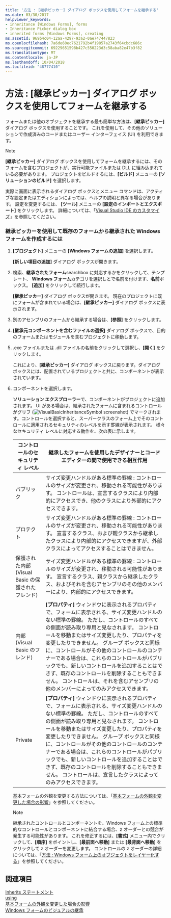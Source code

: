 ```yaml
---
title: '方法 : [継承ピッカー] ダイアログ ボックスを使用してフォームを継承する'
ms.date: 03/30/2017
helpviewer_keywords:
- inheritance [Windows Forms], forms
- Inheritance Picker dialog box
- inherited forms [Windows Forms], creating
ms.assetid: 969b4c04-12aa-4297-93a2-0ae747447823
ms.openlocfilehash: 7a6de60ec7621792b4f19857a2743f64cbdc686c
ms.sourcegitcommit: 69229651598b427c550223d3c58aba82e47b3f82
ms.translationtype: MT
ms.contentlocale: ja-JP
ms.lasthandoff: 10/04/2018
ms.locfileid: "48777410"
---
```

# <a name="how-to-inherit-forms-using-the-inheritance-picker-dialog-box"></a>方法 : [継承ピッカー] ダイアログ ボックスを使用してフォームを継承する
フォームまたは他のオブジェクトを継承する最も簡単な方法は、**[継承ピッカー]** ダイアログ ボックスを使用することです。 これを使用して、その他のソリューションで作成済みのコードまたはユーザー インターフェイス (UI) を利用できます。  
  
> [!NOTE]
>  **[継承ピッカー]** ダイアログ ボックスを使用してフォームを継承するには、そのフォームを含むプロジェクトが、実行可能ファイルまたは DLL に組み込まれている必要があります。 プロジェクトをビルドするには、**[ビルド]** メニューの **[ソリューションのビルド]** を選択します。  
>   
>  実際に画面に表示されるダイアログ ボックスとメニュー コマンドは、アクティブな設定またはエディションによっては、ヘルプの説明と異なる場合があります。 設定を変更するには、 **[ツール]** メニューの **[設定のインポートとエクスポート]** をクリックします。 詳細については、「[Visual Studio IDE のカスタマイズ](/visualstudio/ide/personalizing-the-visual-studio-ide)」を参照してください。  
  
### <a name="to-create-a-windows-form-inherited-from-an-existing-form-by-using-the-inheritance-picker"></a>継承ピッカーを使用して既存のフォームから継承された Windows フォームを作成するには  
  
1.  **[プロジェクト]** メニューの **[Windows フォームの追加]** を選択します。  
  
     **[新しい項目の追加]** ダイアログ ボックスが開きます。  
  
2.  検索、**継承されたフォーム**searchbox に対応するかをクリックして、テンプレート、 **Windows フォーム**カテゴリを選択しとで名前を付けます、**名前**ボックス。 **[追加]** をクリックして続行します。  
  
     **[継承ピッカー]** ダイアログ ボックスが開きます。 現在のプロジェクトに既にフォームが含まれている場合は、**[継承ピッカー]** ダイアログ ボックスに表示されます。  
  
3.  別のアセンブリのフォームから継承する場合は、**[参照]** をクリックします。  
  
4.  **[継承元コンポーネントを含むファイルの選択]** ダイアログ ボックスで、目的のフォームまたはモジュールを含むプロジェクトに移動します。  
  
5.  .exe ファイルまたは .dll ファイルの名前をクリックして選択し、**[開く]** をクリックします。  
  
     これにより、**[継承ピッカー]** ダイアログ ボックスに戻ります。ダイアログ ボックスには、配置されているプロジェクトと共に、コンポーネントが表示されています。  
  
6.  コンポーネントを選択します。  
  
     **ソリューション エクスプローラー**で、コンポーネントがプロジェクトに追加されます。 UI がある場合は、継承されたフォームに含まれるコントロールがグリフ (![VisualBasicInheritanceSymbol screenshot](../../../../docs/framework/winforms/advanced/media/vbinheritanceglyph.gif "vbInheritanceGlyph")) でマークされます。コントロールを選択すると、スーパークラスのフォーム上でそのコントロールに適用されるセキュリティのレベルを示す罫線が表示されます。 様々なセキュリティ レベルに対応する動作を、次の表に示します。  
  
    |コントロールのセキュリティ レベル|継承したフォームを使用したデザイナーとコード エディターの間で使用できる相互作用|  
    |-------------------------------|--------------------------------------------------------------------------------|  
    |パブリック|サイズ変更ハンドルがある標準の罫線 : コントロールのサイズが変更され、移動される可能性があります。 コントロールは、宣言するクラスにより内部的にアクセスでき、他のクラスにより外部的にアクセスできます。|  
    |プロテクト|サイズ変更ハンドルがある標準の罫線 : コントロールのサイズが変更され、移動される可能性があります。 宣言するクラス、および親クラスから継承したクラスにより内部的にアクセスできますが、外部クラスによってアクセスすることはできません。|  
    |保護された内部 (Visual Basic の保護されたフレンド)|サイズ変更ハンドルがある標準の罫線 : コントロールのサイズが変更され、移動される可能性があります。 宣言するクラス、親クラスから継承したクラス、およびそれを含むアセンブリのその他のメンバーにより、内部的にアクセスできます。|  
    |内部 (Visual Basic のフレンド)|**[プロパティ]** ウィンドウに表示されるプロパティで、フォームに表示される、サイズ変更ハンドルのない標準の罫線。 ただし、コントロールのすべての側面が読み取り専用と見なされます。 コントロールを移動またはサイズ変更したり、プロパティを変更したりできません。 グループ ボックスと同様に、コントロールがその他のコントロールのコンテナーである場合は、これらのコントロールがパブリックでも、新しいコントロールを追加することはできず、既存のコントロールを削除することもできません。 コントロールは、それを含むアセンブリの他のメンバーによってのみアクセスできます。|  
    |Private|**[プロパティ]** ウィンドウに表示されるプロパティで、フォームに表示される、サイズ変更ハンドルのない標準の罫線。 ただし、コントロールのすべての側面が読み取り専用と見なされます。 コントロールを移動またはサイズ変更したり、プロパティを変更したりできません。 グループ ボックスと同様に、コントロールがその他のコントロールのコンテナーである場合は、これらのコントロールがパブリックでも、新しいコントロールを追加することはできず、既存のコントロールを削除することもできません。 コントロールは、宣言したクラスによってのみアクセスできます。|  
  
     基本フォームの外観を変更する方法については、「[基本フォームの外観を変更した場合の影響](../../../../docs/framework/winforms/advanced/effects-of-modifying-base-form-appearance.md)」を参照してください。  
  
    > [!NOTE]
    >  継承されたコントロールとコンポーネントを、Windows フォーム上の標準的なコントロールとコンポーネントに結合する場合、z オーダーとの競合が発生する可能性があります。 これを修正するには、**[書式]** メニュー内でクリックして、**[順序]** をポイントし、**[最前面へ移動]** または **[最背面へ移動]** をクリックして z オーダーを変更します。 コントロールの z オーダーの詳細については、「[方法 : Windows フォーム上のオブジェクトをレイヤー化する](../../../../docs/framework/winforms/controls/how-to-layer-objects-on-windows-forms.md)」を参照してください。  
  
## <a name="see-also"></a>関連項目  
 [Inherits ステートメント](~/docs/visual-basic/language-reference/statements/inherits-statement.md)  
 [using](~/docs/csharp/language-reference/keywords/using.md)  
 [基本フォームの外観を変更した場合の影響](../../../../docs/framework/winforms/advanced/effects-of-modifying-base-form-appearance.md)  
 [Windows フォームのビジュアルの継承](../../../../docs/framework/winforms/advanced/windows-forms-visual-inheritance.md)
